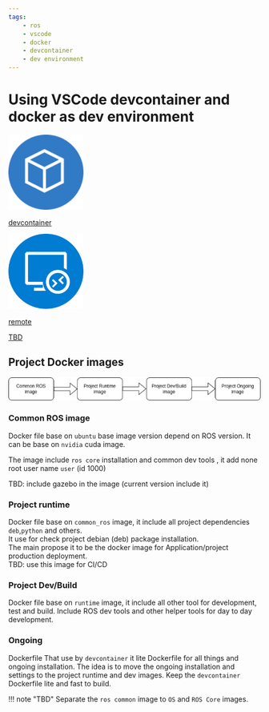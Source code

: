 ```yaml
---
tags:
    - ros
    - vscode
    - docker
    - devcontainer
    - dev environment
---
```


# Using VSCode devcontainer and docker as dev environment

<div class="grid-container">
    <div class="grid-item">
        <a href="dev_container">
        <img src="images/dev_container.png" width="150" height="150">
        <p>devcontainer</p>
        </a>
    </div>
    <div class="grid-item">
     <a href="remote_ssh">
        <img src="images/remote_ssh.png" width="150" height="150">
        <p>remote</p>
        </a>
    </div>
    <div class="grid-item">
        <a href="prod">
        <p>TBD</p>
        </a>
    </div>
    
</div>

## Project Docker images 

![](images/docker_dev_layers.drawio.png)


### Common ROS image
Docker file base on `ubuntu` base image version depend on ROS version. 
It can be base on `nvidia` cuda image.

The image include `ros core` installation and common dev tools , it add none root user name `user` (id 1000)

TBD: include gazebo in the image (current version include it)

### Project runtime
Docker file base on `common_ros` image, it include all project dependencies `deb`,`python` and others.  
It use for check project debian (deb) package installation.  
The main propose it to be the docker image for Application/project production deployment.  
TBD: use this image for CI/CD

### Project Dev/Build
Docker file base on `runtime` image, it include all other tool for development, test and build.
Include ROS dev tools and other helper tools for day to day development.

### Ongoing
Dockerfile That use by `devcontainer` it lite Dockerfile for all things and ongoing installation.
The idea is to move the ongoing installation and settings to the project runtime and dev images.
Keep the `devcontainer` Dockerfile lite and fast to build.


!!! note "TBD"
    Separate the `ros common` image to `OS` and `ROS Core` images.
     